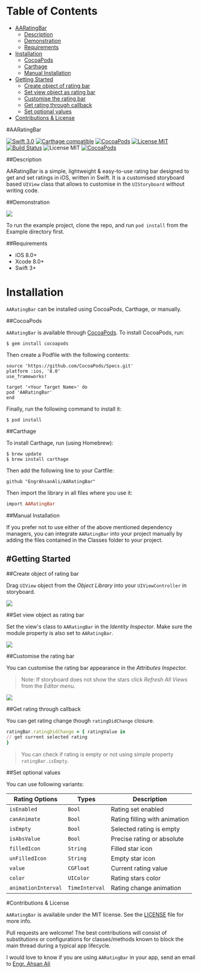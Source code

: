 # Table of Contents

- [AARatingBar](#section-id-4)
  - [Description](#section-id-10)
  - [Demonstration](#section-id-16)
  - [Requirements](#section-id-26)
- [Installation](#section-id-32)
  - [CocoaPods](#section-id-37)
  - [Carthage](#section-id-63)
  - [Manual Installation](#section-id-82)
- [Getting Started](#section-id-87)
  - [Create object of rating bar](#section-id-90)
  - [Set view object as rating bar](#section-id-104)
  - [Customise the rating bar](#section-id-112)
  - [Get rating through callback](#section-id-132)
  - [Set optional values](#section-id-150)
- [Contributions & License](#section-id-156)


<div id='section-id-4'/>

#AARatingBar

[![Swift 3.0](https://img.shields.io/badge/Swift-3.0-orange.svg?style=flat)](https://developer.apple.com/swift/) [![Carthage compatible](https://img.shields.io/badge/Carthage-compatible-4BC51D.svg?style=flat)](https://github.com/Carthage/Carthage) [![CocoaPods](https://img.shields.io/cocoapods/v/AARatingBar.svg)](http://cocoadocs.org/docsets/AARatingBar) [![License MIT](https://img.shields.io/badge/License-MIT-blue.svg?style=flat)](https://github.com/Carthage/Carthage) [![Build Status](https://travis-ci.org/EngrAhsanAli/AARatingBar.svg?branch=master)](https://travis-ci.org/EngrAhsanAli/AARatingBar) 
![License MIT](https://img.shields.io/github/license/mashape/apistatus.svg) [![CocoaPods](https://img.shields.io/cocoapods/p/AARatingBar.svg)]()


<div id='section-id-10'/>

##Description


AARatingBar is a simple, lightweight & easy-to-use rating bar designed to get and set ratings in iOS, written in Swift. It is a customised storyboard based `UIView` class that allows to customise in the `UIStoryboard` without writing code.


<div id='section-id-16'/>

##Demonstration



![](https://github.com/EngrAhsanAli/AARatingBar/blob/master/Screenshots/demo.gif)


To run the example project, clone the repo, and run `pod install` from the Example directory first.


<div id='section-id-26'/>

##Requirements

- iOS 8.0+
- Xcode 8.0+
- Swift 3+

<div id='section-id-32'/>

# Installation

`AARatingBar` can be installed using CocoaPods, Carthage, or manually.


<div id='section-id-37'/>

##CocoaPods

`AARatingBar` is available through [CocoaPods](http://cocoapods.org). To install CocoaPods, run:

`$ gem install cocoapods`

Then create a Podfile with the following contents:

```
source 'https://github.com/CocoaPods/Specs.git'
platform :ios, '8.0'
use_frameworks!

target '<Your Target Name>' do
pod 'AARatingBar'
end

```

Finally, run the following command to install it:
```
$ pod install
```



<div id='section-id-63'/>

##Carthage

To install Carthage, run (using Homebrew):
```
$ brew update
$ brew install carthage
```
Then add the following line to your Cartfile:

```
github "EngrAhsanAli/AARatingBar" 
```

Then import the library in all files where you use it:
```ruby
import AARatingBar
```


<div id='section-id-82'/>

##Manual Installation

If you prefer not to use either of the above mentioned dependency managers, you can integrate `AARatingBar` into your project manually by adding the files contained in the Classes folder to your project.


<div id='section-id-87'/>

#Getting Started
----------

<div id='section-id-90'/>

##Create object of rating bar

Drag `UIView` object from the *Object Library* into your `UIViewController` in storyboard.

![](https://github.com/EngrAhsanAli/AARatingBar/blob/master/Screenshots/Step1.png)

<div id='section-id-104'/>

##Set view object as rating bar

Set the view's class to `AARatingBar` in the *Identity Inspector*.
Make sure the module property is also set to  `AARatingBar`.

![](https://github.com/EngrAhsanAli/AARatingBar/blob/master/Screenshots/Step2.png)

<div id='section-id-112'/>

##Customise the rating bar

You can customise the rating bar appearance in the *Attributes Inspector.* 

> Note: If storyboard does not show the stars click *Refresh All Views* from the *Editor menu*.

![](https://github.com/EngrAhsanAli/AARatingBar/blob/master/Screenshots/Step3.png)

<div id='section-id-132'/>

##Get rating through callback

You can get rating change though `ratingDidChange` closure.

```ruby
ratingBar.ratingDidChange = { ratingValue in
// get current selected rating
}
```

> You can check if rating is empty or not using simple property `ratingBar.isEmpty`.

<div id='section-id-150'/>

##Set optional values

You can use following variants: 

|  Rating Options		 |  Types		  | Description		    		 |
|------------------------|----------------|------------------------------|
| `isEnabled`            | `Bool`         | Rating set enabled           |
| `canAnimate`           | `Bool`         | Rating filling with animation|
| `isEmpty`              | `Bool`         | Selected rating is empty     |
| `isAbsValue`           | `Bool`         | Precise rating or absolute   |
| `filledIcon`           | `String`       | Filled star icon             |
| `unFilledIcon`         | `String`       | Empty star icon              |
| `value`                | `CGFloat`      | Current rating value         |
| `color`                | `UIColor`      | Rating stars color           |
| `animationInterval`    | `TimeInterval` | Rating change animation      |

<div id='section-id-156'/>

#Contributions & License

`AARatingBar` is available under the MIT license. See the [LICENSE](./LICENSE) file for more info.

Pull requests are welcome! The best contributions will consist of substitutions or configurations for classes/methods known to block the main thread during a typical app lifecycle.

I would love to know if you are using `AARatingBar` in your app, send an email to [Engr. Ahsan Ali](mailto:hafiz.m.ahsan.ali@gmail.com)

